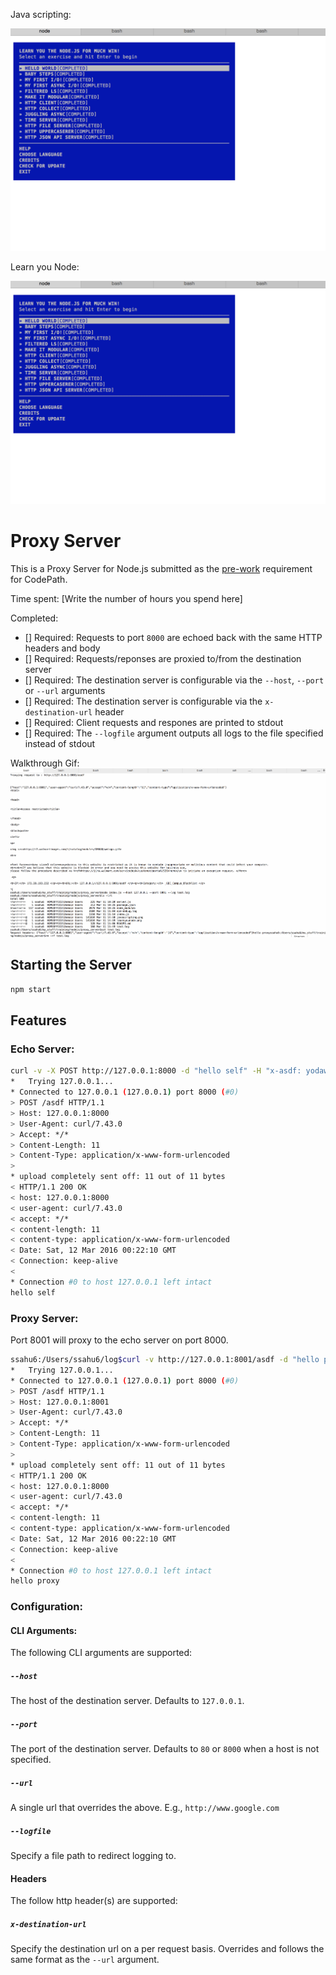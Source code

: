 Java scripting:

![alt tag](https://github.com/saums4u/nodejs-training/blob/master/javascripting.png)

Learn you Node:

![alt tag](https://github.com/saums4u/nodejs-training/blob/master/learnyounode.png)

# Proxy Server

This is a Proxy Server for Node.js submitted as the [pre-work](http://courses.codepath.com/snippets/intro_to_nodejs/prework) requirement for CodePath.

Time spent: [Write the number of hours you spend here]

Completed:

* [] Required: Requests to port `8000` are echoed back with the same HTTP headers and body
* [] Required: Requests/reponses are proxied to/from the destination server
* [] Required: The destination server is configurable via the `--host`, `--port`  or `--url` arguments
* [] Required: The destination server is configurable via the `x-destination-url` header
* [] Required: Client requests and respones are printed to stdout
* [] Required: The `--logfile` argument outputs all logs to the file specified instead of stdout

Walkthrough Gif:
![Video Walkthrough](embedded_walkthrough.gif)

## Starting the Server

```bash
npm start
```

## Features

### Echo Server:

```bash
curl -v -X POST http://127.0.0.1:8000 -d "hello self" -H "x-asdf: yodawg"
*   Trying 127.0.0.1...
* Connected to 127.0.0.1 (127.0.0.1) port 8000 (#0)
> POST /asdf HTTP/1.1
> Host: 127.0.0.1:8000
> User-Agent: curl/7.43.0
> Accept: */*
> Content-Length: 11
> Content-Type: application/x-www-form-urlencoded
> 
* upload completely sent off: 11 out of 11 bytes
< HTTP/1.1 200 OK
< host: 127.0.0.1:8000
< user-agent: curl/7.43.0
< accept: */*
< content-length: 11
< content-type: application/x-www-form-urlencoded
< Date: Sat, 12 Mar 2016 00:22:10 GMT
< Connection: keep-alive
< 
* Connection #0 to host 127.0.0.1 left intact
hello self
```

### Proxy Server:

Port 8001 will proxy to the echo server on port 8000.

```bash
ssahu6:/Users/ssahu6/log$curl -v http://127.0.0.1:8001/asdf -d "hello proxy"
*   Trying 127.0.0.1...
* Connected to 127.0.0.1 (127.0.0.1) port 8000 (#0)
> POST /asdf HTTP/1.1
> Host: 127.0.0.1:8001
> User-Agent: curl/7.43.0
> Accept: */*
> Content-Length: 11
> Content-Type: application/x-www-form-urlencoded
> 
* upload completely sent off: 11 out of 11 bytes
< HTTP/1.1 200 OK
< host: 127.0.0.1:8000
< user-agent: curl/7.43.0
< accept: */*
< content-length: 11
< content-type: application/x-www-form-urlencoded
< Date: Sat, 12 Mar 2016 00:22:10 GMT
< Connection: keep-alive
< 
* Connection #0 to host 127.0.0.1 left intact
hello proxy

```

### Configuration:

#### CLI Arguments:

The following CLI arguments are supported:

##### `--host`

The host of the destination server. Defaults to `127.0.0.1`.

##### `--port`

The port of the destination server. Defaults to `80` or `8000` when a host is not specified.

##### `--url`

A single url that overrides the above. E.g., `http://www.google.com`

##### `--logfile`

Specify a file path to redirect logging to.

#### Headers

The follow http header(s) are supported:

##### `x-destination-url`

Specify the destination url on a per request basis. Overrides and follows the same format as the `--url` argument.

